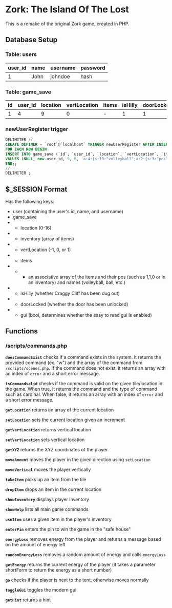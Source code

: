 # Zork: The Island Of The Lost

This is a remake of the original Zork game, created in PHP.

## Database Setup

### Table: users

| user_id | name | username | password |
| ------- | ---- | -------- | -------- |
| 1       | John | johndoe  | hash     |

### Table: game_save

| id  | user_id | location | vertLocation | items | isHilly | doorLocked | energy | gui |
| --- | ------- | -------- | ------------ | ----- | ------- | ---------- | ------ | --- |
| 1   | 4       | 9        | 0            | -     | 1       | 1          | 10     | 0   |

### newUserRegister trigger

```sql
DELIMITER //
CREATE DEFINER = `root`@`localhost` TRIGGER newUserRegister AFTER INSERT ON users
FOR EACH ROW BEGIN
INSERT INTO game_save (`id`, `user_id`, `location`, `vertLocation`, `items`, `isHilly`, `doorLocked`, `energy`, `gui`)
VALUES (NULL, new.user_id, 9, 0, 'a:4:{s:10:"volleyball";a:2:{s:3:"pos";s:7:"(0,2,0)";s:4:"name";a:2:{i:0;s:10:"volleyball";i:1;s:4:"ball";}}s:6:"shovel";a:2:{s:3:"pos";s:7:"(0,0,0)";s:4:"name";a:1:{i:0;s:6:"shovel";}}s:4:"food";a:2:{s:3:"pos";s:7:"(3,0,1)";s:4:"name";a:3:{i:0;s:4:"food";i:1;s:4:"beef";i:2;s:5:"jerky";}}s:3:"key";a:2:{s:3:"pos";s:8:"(3,1,-1)";s:4:"name";a:1:{i:0;s:3:"key";}}}', 1, 1, 10, 0);
END;;
//
DELIMITER ;
```

## $\_SESSION Format

Has the following keys:

- user (containing the user's id, name, and username)
- game_save
- - location (0-16)
- - inventory (array of items)
- - vertLocation (-1, 0, or 1)
- - items
- - - an associative array of the items and their pos (such as 1,1,0 or in an inventory) and names (volleyball, ball, etc.)
- - isHilly (whether Craggy Cliff has been dug out)
- - doorLocked (whether the door has been unlocked)
- - gui (bool, determines whether the easy to read gui is enabled)

## Functions

### /scripts/commands.php

**`doesCommandExist`** checks if a command exists in the system. It returns the provided command (ex. "w") and the array of the command from `/scripts/scenes.php`. If the command does not exist, it returns an array with an index of `error` and a short error message.

**`isCommandvalid`** checks if the command is valid on the given tile/location in the game. When true, it returns the command and the type of command such as cardinal. When false, it returns an array with an index of `error` and a short error message.

**`getLocation`** returns an array of the current location

**`setLocation`** sets the current location given an increment

**`getVertLocation`** returns vertical location

**`setVertLocation`** sets vertical location

**`getXYZ`** returns the XYZ coordinates of the player

**`moveAmount`** moves the player in the given direction using `setLocation`

**`moveVertical`** moves the player vertically

**`takeItem`** picks up an item from the tile

**`dropItem`** drops an item in the current location

**`showInventory`** displays player inventory

**`showHelp`** lists all main game commands

**`useItem`** uses a given item in the player's inventory

**`enterPin`** enters the pin to win the game in the "safe house"

**`energyLoss`** removes energy from the player and returns a message based on the amount of energy left

**`randomEnergyLoss`** removes a random amount of energy and calls `energyLoss`

**`getEnergy`** returns the current energy of the player (it takes a parameter shortForm to return the energy as a short number)

**`go`** checks if the player is next to the tent, otherwise moves normally

**`toggleGui`** toggles the modern gui

**`getHint`** returns a hint
